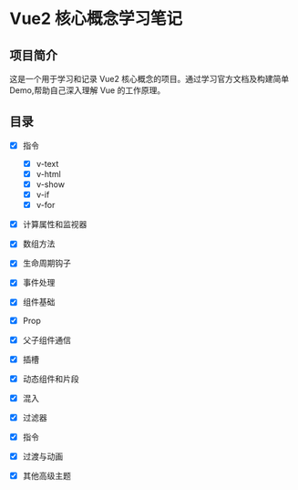 # Vue2 核心概念学习笔记

## 项目简介

这是一个用于学习和记录 Vue2 核心概念的项目。通过学习官方文档及构建简单 Demo,帮助自己深入理解 Vue 的工作原理。

## 目录

- [x] 指令
  - [x] v-text
  - [x] v-html
  - [x] v-show
  - [x] v-if
  - [x] v-for
- [x] 计算属性和监视器
- [x] 数组方法
- [x] 生命周期钩子
- [x] 事件处理
- [x] 组件基础
- [x] Prop
- [x] 父子组件通信
- [x] 插槽
- [x] 动态组件和片段
- [x] 混入
- [x] 过滤器
- [x] 指令
- [x] 过渡与动画
- [x] 其他高级主题

